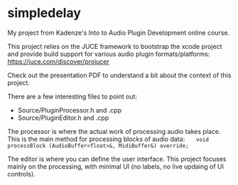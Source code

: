 # simpledelay
My project from Kadenze's Into to Audio Plugin Development online course. 

This project relies on the JUCE framework to bootstrap the xcode project and provide build support for various audio plugin formats/platforms:
https://juce.com/discover/projucer

Check out the presentation PDF to understand a bit about the context of this project.

There are a few interesting files to point out:
* Source/PluginProcessor.h and .cpp
* Source/PluginEditor.h and .cpp

The processor is where the actual work of processing audio takes place. This is the main method for processing blocks of audio data:
```    void processBlock (AudioBuffer<float>&, MidiBuffer&) override; ```

The editor is where you can define the user interface. This project focuses mainly on the processing, with minimal UI (no labels, no live updaing of UI controls).
